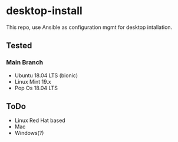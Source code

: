 # desktop-install
This repo, use Ansible as configuration mgmt for desktop intallation. 

## Tested
### Main Branch
- Ubuntu 18.04 LTS (bionic)
- Linux Mint 19.x
- Pop Os 18.04 LTS

## ToDo
- Linux Red Hat based
- Mac
- Windows(?)
